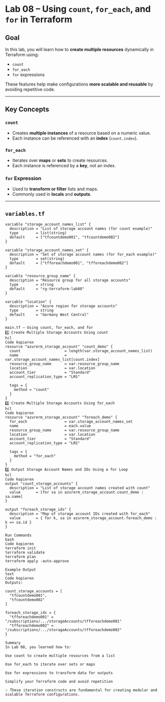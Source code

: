 # Lab 08 – Using `count`, `for_each`, and `for` in Terraform

## Goal

In this lab, you will learn how to **create multiple resources** dynamically in Terraform using:  
- `count`  
- `for_each`  
- `for` expressions  

These features help make configurations **more scalable and reusable** by avoiding repetitive code.

---

## Key Concepts

### `count`
- Creates **multiple instances** of a resource based on a numeric value.  
- Each instance can be referenced with an **index** (`count.index`).

### `for_each`
- Iterates over **maps** or **sets** to create resources.  
- Each instance is referenced by a **key**, not an index.

### `for` Expression
- Used to **transform or filter** lists and maps.  
- Commonly used in **locals** and **outputs**.

---

## `variables.tf`

```hcl
variable "storage_account_names_list" {
  description = "List of storage account names (for count example)"
  type        = list(string)
  default     = ["tfcountdemo001", "tfcountdemo002"]
}

variable "storage_account_names_set" {
  description = "Set of storage account names (for for_each example)"
  type        = set(string)
  default     = ["tfforeachdemo001", "tfforeachdemo002"]
}

variable "resource_group_name" {
  description = "Resource group for all storage accounts"
  type        = string
  default     = "rg-terraform-lab08"
}

variable "location" {
  description = "Azure region for storage accounts"
  type        = string
  default     = "Germany West Central"
}

main.tf – Using count, for_each, and for
1️⃣ Create Multiple Storage Accounts Using count
hcl
Code kopieren
resource "azurerm_storage_account" "count_demo" {
  count                    = length(var.storage_account_names_list)
  name                     = var.storage_account_names_list[count.index]
  resource_group_name      = var.resource_group_name
  location                 = var.location
  account_tier             = "Standard"
  account_replication_type = "LRS"

  tags = {
    method = "count"
  }
}
2️⃣ Create Multiple Storage Accounts Using for_each
hcl
Code kopieren
resource "azurerm_storage_account" "foreach_demo" {
  for_each                 = var.storage_account_names_set
  name                     = each.value
  resource_group_name      = var.resource_group_name
  location                 = var.location
  account_tier             = "Standard"
  account_replication_type = "LRS"

  tags = {
    method = "for_each"
  }
}
3️⃣ Output Storage Account Names and IDs Using a for Loop
hcl
Code kopieren
output "count_storage_accounts" {
  description = "List of storage account names created with count"
  value       = [for sa in azurerm_storage_account.count_demo : sa.name]
}

output "foreach_storage_ids" {
  description = "Map of storage account IDs created with for_each"
  value       = { for k, sa in azurerm_storage_account.foreach_demo : k => sa.id }
}

Run Commands
bash
Code kopieren
terraform init
terraform validate
terraform plan
terraform apply -auto-approve

Example Output
text
Code kopieren
Outputs:

count_storage_accounts = [
  "tfcountdemo001",
  "tfcountdemo002"
]

foreach_storage_ids = {
  "tfforeachdemo001" = "/subscriptions/.../storageAccounts/tfforeachdemo001"
  "tfforeachdemo002" = "/subscriptions/.../storageAccounts/tfforeachdemo002"
}

Summary
In Lab 08, you learned how to:

Use count to create multiple resources from a list

Use for_each to iterate over sets or maps

Use for expressions to transform data for outputs

Simplify your Terraform code and avoid repetition

💡 These iteration constructs are fundamental for creating modular and scalable Terraform configurations.